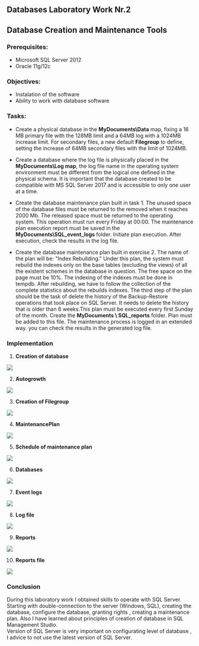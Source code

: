  ## Databases Laboratory Work Nr.2

## Database Creation and Maintenance Tools

### Prerequisites:
  - Microsoft SQL Server 2012
  - Oracle 11g/12c

### Objectives:
  - Instalation of the software
  - Ability to work with database software
  
### Tasks:
  - Create a physical database in the **MyDocuments\Data** map, fixing a 16 MB primary file with the 128MB limit and a 64MB log with a 1024MB increase limit. 
  For secondary files, a new default **Filegroup** to define, setting the increase of 64MB secondary files with the limit of 1024MB.
  
  - Create a database where the log file is physically placed in the **MyDocuments\Log map**,
  the log file name in the operating system environment must be different from the logical one defined in the physical schema. 
  It is important that the database created to be compatible with MS SQL Server 2017 and is accessible to only one user at a time.
  
  - Create the database maintenance plan built in task 1. The unused space of the database files must be returned to the removed when it reaches 2000 Mb. The released space must be returned to the operating system. This operation must run every Friday at 00:00. The maintenance plan execution report must be saved in the **MyDocuments\SQL_event_logs** folder. 
  Initiate plan execution. After execution, check the results in the log file.
  
  - Create the database maintenance plan built in exercise 2. 
  The name of the plan will be: "Index Rebuilding." Under this plan, the system must rebuild the indexes only on the base tables (excluding the views) of all the existent schemes in the database in question.
  The free space on the page must be 10%. The indexing of the indexes must be done in tempdb. After rebuilding, we have to follow the collection of the complete statistics about the rebuilds indexes. The third step of the plan should be the task of delete the history of the Backup-Restore operations that took place on SQL Server.
  It needs to delete the history that is older than 6 weeks.This plan must be executed every first Sunday of the month.
  Create the **MyDocuments \ SQL_reports** folder. Plan must be added to this file. 
  The maintenance process is logged in an extended way. you can check the results in the generated log file.
  
### Implementation
1. **Creation of database**

![](https://github.com/gzaharia/BDC_Labs/blob/master/Laboratory_Work_N2/images/Creation_Database.PNG)

2. **Autogrowth**

![](https://github.com/gzaharia/BDC_Labs/blob/master/Laboratory_Work_N2/images/Autogrowth.PNG)

3. **Creation of Filegroup**

![](https://github.com/gzaharia/BDC_Labs/blob/master/Laboratory_Work_N2/images/NewFileGroup.PNG)

4. **MaintenancePlan**

![](https://github.com/gzaharia/BDC_Labs/blob/master/Laboratory_Work_N2/images/MaintenancePlan.PNG)

5. **Schedule of maintenance plan**

![](https://github.com/gzaharia/BDC_Labs/blob/master/Laboratory_Work_N2/images/MaintenancePlan_Schedule.PNG)

6. **Databases**

![](https://github.com/gzaharia/BDC_Labs/blob/master/Laboratory_Work_N2/images/Databases.PNG)

7. **Event logs**

![](https://github.com/gzaharia/BDC_Labs/blob/master/Laboratory_Work_N2/images/EventLogs.PNG)

8. **Log file**

![](https://github.com/gzaharia/BDC_Labs/blob/master/Laboratory_Work_N2/images/LogFile.PNG)

9. **Reports**

![](https://github.com/gzaharia/BDC_Labs/blob/master/Laboratory_Work_N2/images/Reports.PNG)

10. **Reports file**


![](https://github.com/gzaharia/BDC_Labs/blob/master/Laboratory_Work_N2/images/Reports1.PNG)

### Conclusion

During this laboratory work I obtained skills to operate with SQL Server. Starting with double-connection to the server (Windows, SQL), creating the database, configure the database, granting rights , creating a maintenance plan. Also I have learned about principles of creation of database in SQL Management Studio.   
Version of SQL Server is very important on configurating level of database , I advice to not use the latest version of SQL Server.

  
